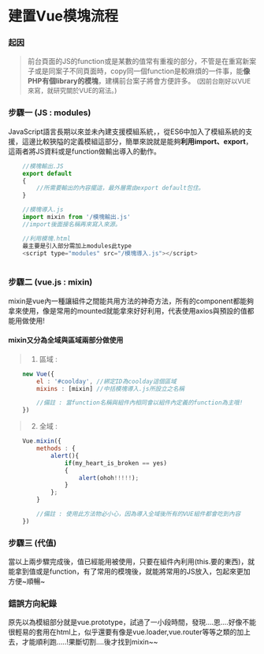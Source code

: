 # 建置Vue模塊流程

### 起因
>前台頁面的JS的function或是某數的值常有重複的部分，不管是在重寫新案子或是同案子不同頁面時，copy同一個function是較麻煩的一件事，能**像PHP有個library的模塊**，建構前台案子將會方便許多。 
<font size="2">(因前台剛好以VUE來寫，就研究關於VUE的寫法。)</font>

### 步驟一 (JS : modules)
JavaScript語言長期以來並未內建支援模組系統，，從ES6中加入了模組系統的支援，這邊比較狹隘的定義模組這部分，簡單來說就是能夠**利用import、export**，這兩者將JS資料或是function做輸出導入的動作。

```js
    //模塊輸出.JS
    export default 
    {
        //所需要輸出的內容擺這，最外層需由export default包住。
    }

    //模塊導入.js
    import mixin from '/模塊輸出.js'
    //import後面接名稱再來寫入來源。

    //利用模塊.html
    最主要是引入部分需加上modules此type
    <script type="modules" src="/模塊導入.js"></script>
    
```

### 步驟二 (vue.js : mixin)
mixin是vue內一種讓組件之間能共用方法的神奇方法，所有的component都能夠拿來使用，像是常用的mounted就能拿來好好利用，代表使用axios與預設的值都能用做使用!

#### mixin又分為全域與區域兩部分做使用
> 1. 區域 : 
```js
    new Vue({
        el : '#coolday', //綁定ID為coolday這個區域
        mixins : [mixin] //中括模塊導入.js所設立之名稱

        //備註 : 當function名稱與組件內相同會以組件內定義的function為主哦!
    })
```

>2. 全域 : 
```js
    Vue.mixin({
        methods : {
            alert(){
                if(my_heart_is_broken == yes)
                {
                    alert(ohoh!!!!!);
                }
            };
        }

        //備註 : 使用此方法物必小心，因為導入全域後所有的VUE組件都會吃到內容
    })
```

### 步驟三 (代值)
當以上兩步驟完成後，值已經能用被使用，只要在組件內利用(this.要的東西)，就能拿到值或是function，有了常用的模塊後，就能將常用的JS放入，包起來更加方便~順暢~

### 錯誤方向紀錄
原先以為模組部分就是vue.prototype，試過了一小段時間，發現....恩....好像不能很輕易的套用在html上，似乎還要有像是vue.loader,vue.router等等之類的加上去，才能順利跑.....!果斷切割....後才找到mixin~~


